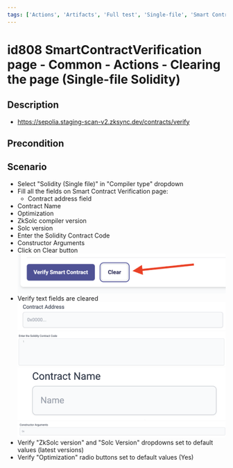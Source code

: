 ```yaml
---
tags: ['Actions', 'Artifacts', 'Full test', 'Single-file', 'Smart Contract Verification page', 'Smoke test', 'Solidity', 'Active']
---
```


# id808 SmartContractVerification page - Common - Actions - Clearing the page (Single-file Solidity)

## Description
  - https://sepolia.staging-scan-v2.zksync.dev/contracts/verify

## Precondition


## Scenario
- Select "Solidity (Single file)" in "Compiler type" dropdown
- Fill all the fields on Smart Contract Verification page:
    - Contract address field
- Contract Name
- Optimization
- ZkSolc compiler version
- Solc version
- Enter the Solidity Contract Code
- Constructor Arguments
- Click on Clear button
  ![Screenshot](../../../../static/img/Common/SmartContractVerification/id808_1.png)
- Verify text fields are cleared
  ![Screenshot](../../../../static/img/Common/SmartContractVerification/id808_2.png)
  ![Screenshot](../../../../static/img/Common/SmartContractVerification/id808_3.png)
  ![Screenshot](../../../../static/img/Common/SmartContractVerification/id808_4.png)
  ![Screenshot](../../../../static/img/Common/SmartContractVerification/id808_5.png)
- Verify "ZkSolc version" and "Solc Version" dropdowns  set to default values (latest versions)
- Verify "Optimization" radio buttons set to default values (Yes)
